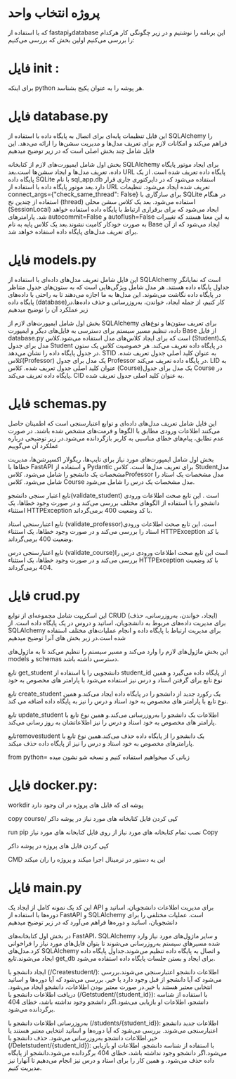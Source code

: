 # پروژه انتخاب واحد
که با استفاده از fastapiوdatabase این برنامه را نوشتیم و در زیر چگونگی کار هرکدام را بررسی می‌کنیم 
اولین بخش که بررسی می‌کنیم:
# فایل init :
برای اینکه python هر پوشه را به عنوان پکیج بشناسد. 
# فایل database.py 
این فایل  تنظیمات پایه‌ای برای اتصال به پایگاه داده با استفاده از SQLAlchemy را فراهم می‌کند و امکانات لازم برای تعریف مدل‌ها و مدیریت سشن‌ها را ارائه می‌دهد. این فایل شامل چند بخش اصلی است که در زیر توضیح میدهیم



بخش اول شامل ایمپورت‌های لازم از کتابخانه SQLAlchemy برای ایجاد موتور پایگاه داده، تعریف مدل‌ها و ایجاد سشن‌ها است.بعد URL پایگاه داده تعریف شده است.  از یک پایگاه داده SQLite با نام sql_app.db استفاده می‌شود که در دایرکتوری جاری قرار دارد.بعد موتور پایگاه داده با استفاده از URL تعریف شده ایجاد می‌شود. تنظیمات connect_args={"check_same_thread": False} برای سازگاری با SQLite در هنگام استفاده از چندین نخ (thread) استفاده می‌شود.
بعد یک کلاس سشن محلی (SessionLocal) ایجاد می‌شود که برای برقراری ارتباط با پایگاه داده استفاده خواهد شد. پارامترهای autocommit=False و autoflush=False به این معنا هستند که تغییرات به صورت خودکار کامیت  نشوند.بعد یک کلاس پایه به نام Base ایجاد می‌شود که از آن برای تعریف مدل‌های پایگاه داده استفاده خواهد شد.

# فایل models.py 
این فایل شامل تعریف مدل‌های داده‌ای با استفاده از SQLAlchemy است که نمایانگر جداول پایگاه داده هستند. هر مدل شامل ویژگی‌هایی است که به ستون‌های جدول متناظر در پایگاه داده نگاشت می‌شوند. این مدل‌ها به ما اجازه می‌دهند تا به راحتی با داده‌های پایگاه داده (database)کار کنیم، از جمله ایجاد، خواندن، به‌روزرسانی و حذف داده‌ها.در زیر عملکرد آن را توضیح میدهیم




بخش اول شامل ایمپورت‌های لازم از SQLAlchemy برای تعریف ستون‌ها و نوع‌های داده، تنظیم مسیر سیستم برای دسترسی به فایل‌های دیگر و ایمپورت Base از فایل database.py است که برای ایجاد کلاس‌های مدل استفاده می‌شود.کلاس (Student)یک مدل برای جدول Student در پایگاه داده تعریف می‌کند. هر خصوصیت کلاس یک ستون در جدول پایگاه داده را نشان می‌دهد. STID به عنوان کلید اصلی جدول تعریف شده.
کلاس(Professor) یک مدل برای جدول Professor در پایگاه داده تعریف می‌کند. LID به عنوان کلید اصلی جدول تعریف شده.
 کلاس (Course)یک مدل برای جدول Course در پایگاه داده تعریف می‌کند. CID به عنوان کلید اصلی جدول تعریف شده.

# فایل schemas.py 
این فایل شامل تعریف مدل‌های داده‌ای و توابع اعتبارسنجی است که اطمینان حاصل می‌کنند اطلاعات ورودی مطابق با الگوها و فرمت‌های مشخص شده باشند. در صورت عدم تطابق، پیام‌های خطای مناسبی به کاربر بازگردانده می‌شود.در زیر توضیحی درباره عملکرد آن می‌گوییم





بخش اول شامل ایمپورت‌های مورد نیاز برای تایپ‌ها، ریگولار اکسپرشن‌ها، مدیریت خطاها با FastAPI و استفاده از Pydantic برای تعریف مدل‌ها است.
کلاس  Studentمدل مشخصات یک دانشجو را شامل می‌شود.
کلاسProfessor مدل مشخصات یک استاد را شامل می‌شود.
کلاس Course مدل مشخصات یک درس را شامل می‌شود.


تابع اعتبار سنجی دانشجو(validate_student) است .
این تابع صحت اطلاعات ورودی دانشجو را با استفاده از الگوهای مختلف بررسی می‌کند و در صورت وجود خطاها، یک استثناء HTTPException با کد وضعیت 400 برمی‌گرداند.

تابع اعتبارسنجی استاد (validate_professor)است.
این تابع صحت اطلاعات ورودی استاد را بررسی می‌کند و در صورت وجود خطاها، یک استثناء HTTPException با کد وضعیت 400 برمی‌گرداند.

تابع اعتبارسنجی درس (validate_course)است
این تابع صحت اطلاعات ورودی درس را بررسی می‌کند و در صورت وجود خطاها، یک استثناء HTTPException با کد وضعیت 404 برمی‌گرداند.

# فایل crud.py
این اسکریپت شامل مجموعه‌ای از توابع CRUD (ایجاد، خواندن، به‌روزرسانی، حذف) برای مدیریت داده‌های مربوط به دانشجویان، اساتید و دروس در یک پایگاه داده است. از SQLAlchemy برای مدیریت ارتباط با پایگاه داده و انجام عملیات‌های مختلف استفاده شده است.در زیر بخش های آنرا توضیح میدهیم



این بخش ماژول‌های لازم را وارد می‌کند و مسیر سیستم را تنظیم می‌کند تا به ماژول‌های models و schemas دسترسی داشته باشد.

 تابع get_student دانشجویی را با استفاده از student_id از پایگاه داده می‌گیرد و همین نوع تابع برای گرفتن استاد و درس نیز استفاده می‌شود با پارامتر های مخصوص به خود 
 
 تابع create_student یک رکورد جدید از دانشجو را در پایگاه داده ایجاد می‌کند.و همین نوع تابع با پارامتر های مخصوص به خود استاد و درس را نیز به پایگاه داده اضافه می کند. 

 تابع update_student اطلاعات یک دانشجو را به‌روزرسانی می‌کند.و همین نوع تابع با پارامتر های مخصوص به خود استاد و درس را نیز اطلاعاتشان به روز رسانی می‌کند.

تابعremovestudent یک دانشجو را از پایگاه داده حذف می‌کند.همین نوع تابع با پارامترهای مخصوص به خود استاد و درس را نیز از پایگاه داده حذف میکند. 

from python=
زبانی ک میخواهیم  استفاده کنیم و نسخه شو نشون میده

# فایل docker.py:



 workdir
پوشه ای که فایل های پروژه در ان وجود دارد

copy course/
کپی کردن فایل کتابخانه های مورد نیاز در پوشه داکر

run pip
نصب تمام کتابخانه های مورد نیاز از روی فایل کتابخانه های مورد نیاز
Copy

کپی کردن فایل های پروژه در پوشه داکر

CMD
این یه دستور در ترمینال اجرا میکند و پروژه را ران میکند
# فایل main.py 
این کد یک نمونه کامل از ایجاد یک API برای مدیریت اطلاعات دانشجویان، اساتید و دوره‌ها با استفاده از FastAPI و SQLAlchemy است. عملیات مختلفی را برای دانشجویان، اساتید و دوره‌ها فراهم می‌آورد که در زیر توضیح میدهیم



در بخش اول کتابخانه‌های FastAPI، SQLAlchemy و سایر ماژول‌های مورد نیاز وارد شده‌ مسیرهای سیستم به‌روزرسانی می‌شوند تا بتوان فایل‌های مورد نیاز را فراخوانی کرد.مدل‌های SQLAlchemy و اتصال به پایگاه داده تنظیم می‌شوند.جداول پایگاه داده ایجاد می‌شوند.تابع get_db برای ایجاد و بستن جلسات پایگاه داده استفاده می‌شود.



ایجاد دانشجو با (/Createstudent/):
اطلاعات دانشجو اعتبارسنجی می‌شوند.بررسی می‌شود که آیا دانشجو از قبل وجود دارد یا خیر.
بررسی می‌شود که آیا دوره‌ها و اساتید انتخابی معتبر هستند یا خیر.در صورت معتبر بودن اطلاعات، دانشجو ایجاد می‌شود.
دریافت اطلاعات دانشجو با (/Getstudent/{student_id}):
با استفاده از شناسه دانشجو، اطلاعات او بازیابی می‌شود.اگر دانشجو وجود نداشته باشد، خطای 404 برگردانده می‌شود.



به‌روزرسانی اطلاعات دانشجو با (/students/{student_id}):
اطلاعات جدید دانشجو اعتبارسنجی می‌شوند.
بررسی می‌شود که آیا دوره‌ها و اساتید انتخابی معتبر هستند یا خیر.اطلاعات دانشجو به‌روزرسانی می‌شود.
حذف دانشجو با (/Deletstudent/{student_id}):
 با استفاده از شناسه دانشجو، اطلاعات او بازیابی می‌شود.اگر دانشجو وجود نداشته باشد، خطای 404 برگردانده می‌شود.دانشجو از پایگاه داده حذف می‌شود.
 و همین کار را برای استاد و درس نیز انجام می‌دهیم تا آنهارا نیز مدیریت کنیم.